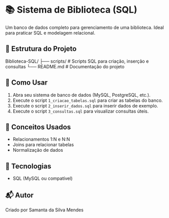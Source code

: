 # 📚 Sistema de Biblioteca (SQL) 

Um banco de dados completo para gerenciamento de uma biblioteca. Ideal para praticar SQL e modelagem relacional. 

## 🧾 Estrutura do Projeto 

Biblioteca-SQL/
├── scripts/ # Scripts SQL para criação, inserção e consultas
└── README.md # Documentação do projeto


## 🚀 Como Usar
1. Abra seu sistema de banco de dados (MySQL, PostgreSQL, etc.).
2. Execute o script `1_criacao_tabelas.sql` para criar as tabelas do banco.
3. Execute o script `2_inserir_dados.sql` para inserir dados de exemplo.
4. Execute o script `3_consultas.sql` para visualizar consultas úteis. 

## 🧠 Conceitos Usados
- Relacionamentos 1:N e N:N
- Joins para relacionar tabelas
- Normalização de dados 

## 🔧 Tecnologias
- SQL (MySQL ou compatível) 

## 📬 Autor
Criado por Samanta da Silva Mendes
